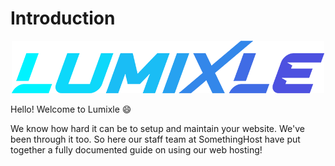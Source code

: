 # Introduction
<p align="center">
  <img src=/docs/.vuepress/public/logo.png />
</p>

Hello! Welcome to Lumixle :smile:


We know how hard it can be to setup and maintain your website. We've been through it too. So here our staff team at SomethingHost have put together a fully documented guide on using our web hosting!
